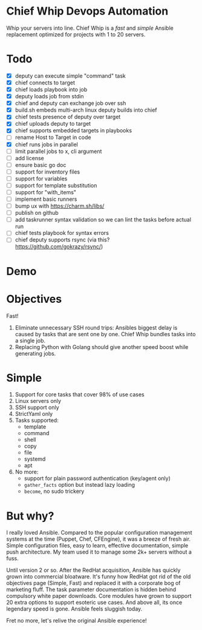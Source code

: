 # Chief Whip Devops Automation

Whip your servers into line. Chief Whip is a _fast_ and _simple_ Ansible replacement optimized for projects with 1 to 20 servers. 

# Todo

- [x] deputy can execute simple "command" task
- [x] chief connects to target
- [x] chief loads playbook into job
- [x] deputy loads job from stdin
- [x] chief and deputy can exchange job over ssh
- [x] build.sh embeds multi-arch linux deputy builds into chief
- [x] chief tests presence of deputy over target
- [x] chief uploads deputy to target
- [x] chief supports embedded targets in playbooks
- [ ] rename Host to Target in code
- [x] chief runs jobs in parallel
- [ ] limit parallel jobs to x, cli argument
- [ ] add license
- [ ] ensure basic go doc
- [ ] support for inventory files
- [ ] support for variables
- [ ] support for template substitution
- [ ] support for "with_items"
- [ ] implement basic runners 
- [ ] bump ux with https://charm.sh/libs/
- [ ] publish on github
- [ ] add taskrunner syntax validation so we can lint the tasks before actual run
- [ ] chief tests playbook for syntax errors
- [ ] chief deputy supports rsync (via this? https://github.com/gokrazy/rsync/)

# Demo

# Objectives

Fast!

1. Eliminate unnecessary SSH round trips: Ansibles biggest delay is caused by tasks that are sent one by one. Chief Whip bundles tasks into a single job. 
2. Replacing Python with Golang should give another speed boost while generating jobs.

# Simple

1. Support for core tasks that cover 98% of use cases 
2. Linux servers only
3. SSH support only
4. StrictYaml only
1. Tasks supported:
    - template
    - command
    - shell
    - copy
    - file
    - systemd
    - apt
5. No more:
    - support for plain password authentication (key/agent only)
    - `gather_facts` option but instead lazy loading
    - `become`, no sudo trickery

# But why?

I really loved Ansible. Compared to the popular configuration management systems at the time (Puppet, Chef, CFEngine), it was a breeze of fresh air. Simple configuration files, easy to learn, effective documentation, simple push architecture. My team used it to manage some 2k+ servers without a fuss. 

Until version 2 or so. After the RedHat acquisition, Ansible has quickly grown into commercial bloatware. It's funny how RedHat got rid of the old objectives page (Simple, Fast) and replaced it with a corporate bog of marketing fluff. The task parameter documentation is hidden behind compulsory white paper downloads. Core modules have grown to support 20 extra options to support esoteric use cases. And above all, its once legendary speed is gone. Ansible feels sluggish today.

Fret no more, let's relive the original Ansible experience!